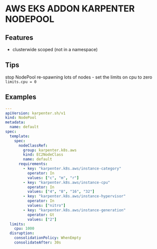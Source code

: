 # AWS EKS ADDON KARPENTER NODEPOOL

## Features
- clusterwide scoped (not in a namespace)

## Tips
stop NodePool re-spawning lots of nodes - set the limits on cpu to zero
`limits.cpu = 0`

## Examples

```yaml
---
apiVersion: karpenter.sh/v1
kind: NodePool
metadata:
  name: default
spec:
  template:
    spec:
      nodeClassRef:
        group: karpenter.k8s.aws
        kind: EC2NodeClass
        name: default
      requirements:
        - key: "karpenter.k8s.aws/instance-category"
          operator: In
          values: ["c", "m", "r"]
        - key: "karpenter.k8s.aws/instance-cpu"
          operator: In
          values: ["4", "8", "16", "32"]
        - key: "karpenter.k8s.aws/instance-hypervisor"
          operator: In
          values: ["nitro"]
        - key: "karpenter.k8s.aws/instance-generation"
          operator: Gt
          values: ["2"]
  limits:
    cpu: 1000
  disruption:
    consolidationPolicy: WhenEmpty
    consolidateAfter: 30s
```
